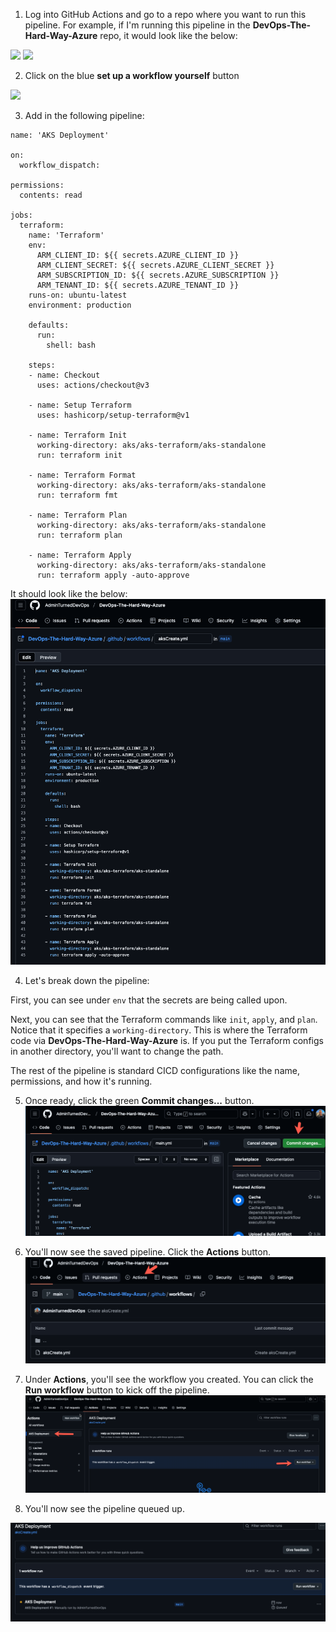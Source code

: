 1. Log into GitHub Actions and go to a repo where you want to run this pipeline. For example, if I'm running this pipeline in the **DevOps-The-Hard-Way-Azure** repo, it would look like the below:

![](../../../images/pipeline1.jpg)
![](../../../images/pipeline2.jpg)

2. Click on the blue **set up a workflow yourself** button

![](../../../images/pipeline3.jpg)

3. Add in the following pipeline:
```
name: 'AKS Deployment'

on:
  workflow_dispatch:

permissions:
  contents: read

jobs:
  terraform:
    name: 'Terraform'
    env:
      ARM_CLIENT_ID: ${{ secrets.AZURE_CLIENT_ID }}
      ARM_CLIENT_SECRET: ${{ secrets.AZURE_CLIENT_SECRET }}
      ARM_SUBSCRIPTION_ID: ${{ secrets.AZURE_SUBSCRIPTION }}
      ARM_TENANT_ID: ${{ secrets.AZURE_TENANT_ID }}
    runs-on: ubuntu-latest
    environment: production

    defaults:
      run:
        shell: bash

    steps:
    - name: Checkout
      uses: actions/checkout@v3

    - name: Setup Terraform
      uses: hashicorp/setup-terraform@v1

    - name: Terraform Init
      working-directory: aks/aks-terraform/aks-standalone
      run: terraform init
           
    - name: Terraform Format
      working-directory: aks/aks-terraform/aks-standalone
      run: terraform fmt

    - name: Terraform Plan
      working-directory: aks/aks-terraform/aks-standalone
      run: terraform plan
    
    - name: Terraform Apply
      working-directory: aks/aks-terraform/aks-standalone
      run: terraform apply -auto-approve
```

It should look like the below:
![](../../../images/pipeline4.png)

4. Let's break down the pipeline:

First, you can see under `env` that the secrets are being called upon.

Next, you can see that the Terraform commands like `init`, `apply`, and `plan`. Notice that it specifies a `working-directory`. This is where the Terraform code via **DevOps-The-Hard-Way-Azure** is. If you put the Terraform configs in another directory, you'll want to change the path.

The rest of the pipeline is standard CICD configurations like the name, permissions, and how it's running.

5. Once ready, click the green **Commit changes...** button.
![](../../../images/pipeline5.png)

6. You'll now see the saved pipeline. Click the **Actions** button.
![](../../../images/pipeline6.png)

7. Under **Actions**, you'll see the workflow you created. You can click the **Run workflow** button to kick off the pipeline.
![](../../../images/pipeline7.png)

8. You'll now see the pipeline queued up.

![](../../../images/pipeline8.png)